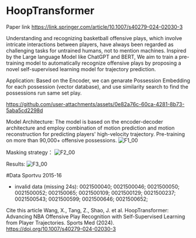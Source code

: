 # HoopTransformer
Paper link https://link.springer.com/article/10.1007/s40279-024-02030-3

Understanding and recognizing basketball offensive plays, which involve intricate interactions between players, have always been regarded as challenging tasks for untrained humans, not to mention machines. Inspired by the Large language Model like ChatGPT and BERT, We aim to train a pre-training model to automatically recognize offensive plays by proposing a novel self-supervised learning model for trajectory prediction. 

Application:
Based on the Encoder, we can genarate Possession Embedding for each possession (vector database), and use similarity search to find the possessions run same set play.

https://github.com/user-attachments/assets/0e82a76c-60ca-4281-8b73-5aba5cd2298d

Model Architecture:
The model is based on the encoder-decoder architecture and employ combination of motion prediction and motion reconstruction for predicting players' high-velocity trajectory. Pre-training on more than 90,000+ offensive possessions.
![F1_00](https://github.com/user-attachments/assets/e36aa4ac-b322-4bcd-b575-6333da49fe4f)

Masking strategy：
![F2_00](https://github.com/user-attachments/assets/9fa83a8a-e858-4f11-9631-7d89d9a99ae1)

Results:
![F3_00](https://github.com/user-attachments/assets/e320edb2-849f-4157-9512-d63f5c8166df)




#Data Sportvu 2015-16 
  - invalid data (missing 24s): 0021500040; 0021500046; 0021500050; 0021500052; 002150065; 0021500109; 0021500129; 0021500237; 0021500543; 0021500599; 0021500646; 0021500652;

    
Cite this article
Wang, X., Tang, Z., Shao, J. et al. HoopTransformer: Advancing NBA Offensive Play Recognition with Self-Supervised Learning from Player Trajectories. Sports Med (2024). https://doi.org/10.1007/s40279-024-02030-3







